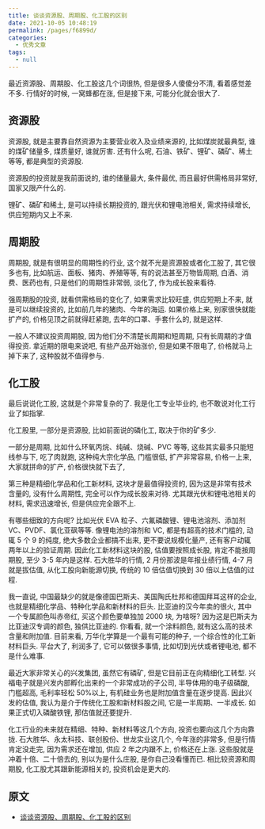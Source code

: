 ```yaml
---
title: 谈谈资源股、周期股、化工股的区别
date: 2021-10-05 10:48:19
permalink: /pages/f6899d/
categories:
  - 优秀文章
tags:
  - null
---
```


最近资源股、周期股、化工股这几个词很热, 但是很多人傻傻分不清, 看着感觉差不多. 行情好的时候, 一窝蜂都在涨, 但是接下来, 可能分化就会很大了.

## 资源股

资源股, 就是主要靠自然资源为主要营业收入及业绩来源的, 比如煤炭就最典型, 谁的煤矿储量多, 煤质量好, 谁就厉害. 还有什么呢, 石油、铁矿、锂矿、磷矿、稀土等等, 都是典型的资源股.

资源股的投资就是我前面说的, 谁的储量最大, 条件最优, 而且最好供需格局非常好, 国家又限产什么的.

锂矿、磷矿和稀土, 是可以持续长期投资的, 跟光伏和锂电池相关, 需求持续增长, 供应短期内又上不来.

## 周期股

周期股, 就是有很明显的周期性的行业, 这个就不光是资源股或者化工股了, 其它很多也有, 比如航运、面板、猪肉、养殖等等, 有的说法甚至万物皆周期, 白酒、消费、医药也有, 只是他们的周期性非常弱, 淡化了, 作为成长股来看待.

强周期股的投资, 就看供需格局的变化了, 如果需求比较旺盛, 供应短期上不来, 就是可以继续投资的, 比如前几年的猪肉、今年的海运. 如果价格上来, 别家很快就能扩产的, 价格见顶之前就得赶紧跑, 去年的口罩、手套什么的, 就是这样.

一般人不建议投资周期股, 因为他们分不清楚长周期和短周期, 只有长周期的才值得投资. 拿近期的限电来说吧, 有些产品开始涨价, 但是如果不限电了, 价格就马上掉下来了, 这种股就不值得参与.

## 化工股

最后说说化工股, 这就是个非常复杂的了. 我是化工专业毕业的, 也不敢说对化工行业了如指掌.

化工股里, 一部分是资源股, 比如前面说的磷化工, 取决于你的矿多少.

一部分是周期, 比如什么环氧丙烷、纯碱、烧碱、PVC 等等, 这些其实最多只能短线参与下, 吃了肉就跑, 这种纯大宗化学品, 门槛很低, 扩产非常容易, 价格一上来, 大家就拼命的扩产, 价格很快就下去了,

第三种是精细化学品和化工新材料, 这块才是最值得投资的, 因为这是非常有技术含量的, 没有什么周期性, 完全可以作为成长股来对待. 尤其跟光伏和锂电池相关的材料, 需求迅速增长, 但是供应完全跟不上.

有哪些细致的方向呢? 比如光伏 EVA 粒子、六氟磷酸锂、锂电池溶剂、添加剂 VC、PVDF、氯化亚砜等等. 像锂电池的溶剂和 VC, 都是有超高的技术门槛的, 动辄 5 个 9 的纯度, 绝大多数企业都搞不出来, 更不要说规模化量产, 还有客户动辄两年以上的验证周期. 因此化工新材料这块的股, 估值要按照成长股, 肯定不能按周期股, 至少 3-5 年内是这样. 石大胜华的行情, 2 月份那波是年报业绩行情, 4-7 月就是拔估值, 从化工股向新能源切换, 传统的 10 倍估值切换到 30 倍以上估值的过程.

我一直说, 中国最缺少的就是像德国巴斯夫、美国陶氏杜邦和德国拜耳这样的企业, 也就是精细化学品、特种化学品和新材料的巨头. 比亚迪的汉今年卖的很火, 其中一个专属颜色叫赤帝红, 买这个颜色要单独加 2000 块, 为啥呀? 因为这是巴斯夫为比亚迪汉专调的颜色, 独供比亚迪的. 你看看, 就一个涂料颜色, 就有这么高的技术含量和附加值. 目前来看, 万华化学算是一个最有可能的种子, 一个综合性的化工新材料巨头. 平台大了, 利润多了, 它可以做很多事情, 比如切到光伏或者锂电池, 都不是什么难事.

最近大家非常关心的兴发集团, 虽然它有磷矿, 但是它目前正在向精细化工转型. 兴福电子就是兴发内部孵化出来的一个非常成功的子公司, 半导体用的电子级磷酸, 门槛超高, 毛利率轻松 50%以上, 有机硅业务也是附加值含量在逐步提高. 因此兴发的估值, 我认为是介于传统化工股和新材料股之间, 它是一半周期、一半成长. 如果正式切入磷酸铁锂, 那估值就还要提升.

化工行业的未来就在精细、特种、新材料等这几个方向, 投资也要向这几个方向靠拢. 石大胜华、永太科技、联创股份、世龙实业这几个, 今年涨的非常多, 但是行情肯定没走完, 因为需求还在增加, 供应 2 年之内跟不上, 价格还在上涨. 这些股就是冲着十倍、二十倍去的, 别以为是什么庄股, 是你自己没看懂而已. 相比较资源和周期股, 化工股尤其跟新能源相关的, 投资机会是更大的.

## 原文

- [谈谈资源股、周期股、化工股的区别](https://mp.weixin.qq.com/s/CHb7DqY74dEss6tG8zqzPg)
